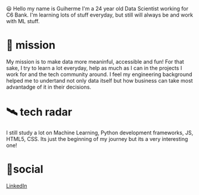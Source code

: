 😃 Hello my name is Guiherme I'm a 24 year old Data Scientist working for C6 Bank. I'm learning lots of stuff everyday, but still will always be and work with ML stuff.

# 🚀 mission
My mission is to make data more meaninful, accessible and fun! For that sake, I try to learn a lot everyday, help as much as I can in the projects I work for and the tech community around. I feel my engineering background helped me to undertand not only data itself but how business can take most advantadge of it in their decisions.

# 🛰️ tech radar
I still study a lot on Machine Learning, Python development frameworks, JS, HTML5, CSS. Its just the beginning of my journey but its a very interesting one!

# 🖖social
[LinkedIn](https://www.linkedin.com/in/guilherme-urbano-582a1112b/)
